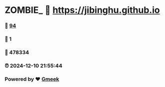 # ZOMBIE_ :link: https://jibinghu.github.io 
### :page_facing_up: [94](https://jibinghu.github.io/tag.html) 
### :speech_balloon: 1 
### :hibiscus: 478334 
### :alarm_clock: 2024-12-10 21:55:44 
### Powered by :heart: [Gmeek](https://github.com/Meekdai/Gmeek)
